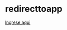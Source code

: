 # redirecttoapp
[Ingrese aqui](autologin://com.almera.app_encuesta?conexion=sgifunluker&url=https://sgi.almeraim.com/sgi/api/v2/)
